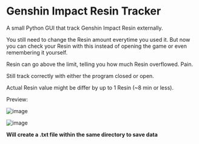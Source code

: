 # Genshin Impact Resin Tracker
A small Python GUI that track Genshin Impact Resin externally.

You still need to change the Resin amount everytime you used it. But now you can check your Resin with this instead of opening the game or even remembering it yourself.

Resin can go above the limit, telling you how much Resin overflowed. Pain.

Still track correctly with either the program closed or open.

Actual Resin value might be differ by up to 1 Resin (~8 min or less).

Preview:

![image](https://user-images.githubusercontent.com/43719375/110257946-b9ae4e00-7fd2-11eb-8e91-766f2c517915.png)

![image](https://user-images.githubusercontent.com/43719375/122063894-dac8db00-ce1a-11eb-96e9-0088dbc69ae0.png)


**Will create a .txt file within the same directory to save data**
